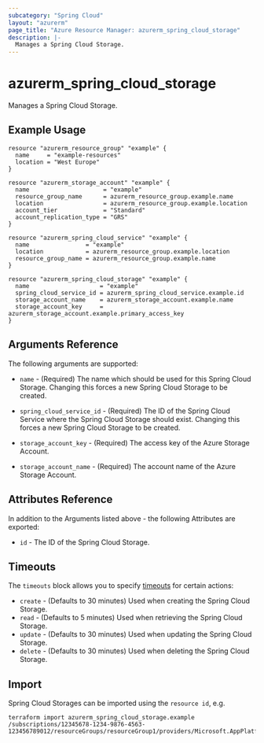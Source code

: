 ```yaml
---
subcategory: "Spring Cloud"
layout: "azurerm"
page_title: "Azure Resource Manager: azurerm_spring_cloud_storage"
description: |-
  Manages a Spring Cloud Storage.
---
```


# azurerm_spring_cloud_storage

Manages a Spring Cloud Storage.

## Example Usage

```hcl
resource "azurerm_resource_group" "example" {
  name     = "example-resources"
  location = "West Europe"
}

resource "azurerm_storage_account" "example" {
  name                     = "example"
  resource_group_name      = azurerm_resource_group.example.name
  location                 = azurerm_resource_group.example.location
  account_tier             = "Standard"
  account_replication_type = "GRS"
}

resource "azurerm_spring_cloud_service" "example" {
  name                = "example"
  location            = azurerm_resource_group.example.location
  resource_group_name = azurerm_resource_group.example.name
}

resource "azurerm_spring_cloud_storage" "example" {
  name                    = "example"
  spring_cloud_service_id = azurerm_spring_cloud_service.example.id
  storage_account_name    = azurerm_storage_account.example.name
  storage_account_key     = azurerm_storage_account.example.primary_access_key
}
```

## Arguments Reference

The following arguments are supported:

* `name` - (Required) The name which should be used for this Spring Cloud Storage. Changing this forces a new Spring Cloud Storage to be created.

* `spring_cloud_service_id` - (Required) The ID of the Spring Cloud Service where the Spring Cloud Storage should exist. Changing this forces a new Spring Cloud Storage to be created.

* `storage_account_key` - (Required) The access key of the Azure Storage Account.

* `storage_account_name` - (Required) The account name of the Azure Storage Account.

## Attributes Reference

In addition to the Arguments listed above - the following Attributes are exported:

* `id` - The ID of the Spring Cloud Storage.

## Timeouts

The `timeouts` block allows you to specify [timeouts](https://www.terraform.io/language/resources/syntax#operation-timeouts) for certain actions:

* `create` - (Defaults to 30 minutes) Used when creating the Spring Cloud Storage.
* `read` - (Defaults to 5 minutes) Used when retrieving the Spring Cloud Storage.
* `update` - (Defaults to 30 minutes) Used when updating the Spring Cloud Storage.
* `delete` - (Defaults to 30 minutes) Used when deleting the Spring Cloud Storage.

## Import

Spring Cloud Storages can be imported using the `resource id`, e.g.

```shell
terraform import azurerm_spring_cloud_storage.example /subscriptions/12345678-1234-9876-4563-123456789012/resourceGroups/resourceGroup1/providers/Microsoft.AppPlatform/Spring/service1/storages/storage1
```
